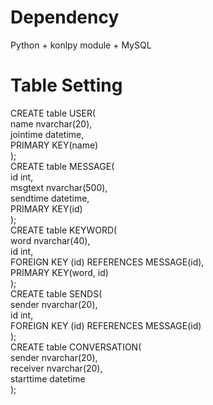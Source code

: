 # Dependency
Python + konlpy module + MySQL

# Table Setting
CREATE table USER(  
	name nvarchar(20),  
	jointime datetime,  
	PRIMARY KEY(name)  
);  
CREATE table MESSAGE(  
	id int,  
	msgtext nvarchar(500),  
	sendtime datetime,  
	PRIMARY KEY(id)  
);  
CREATE table KEYWORD(  
	word nvarchar(40),  
	id int,  
	FOREIGN KEY (id) REFERENCES MESSAGE(id),  
	PRIMARY KEY(word, id)  
);  
CREATE table SENDS(  
	sender nvarchar(20),  
	id int,  
	FOREIGN KEY (id) REFERENCES MESSAGE(id)  
);  
CREATE table CONVERSATION(  
	sender nvarchar(20),  
	receiver nvarchar(20),  
	starttime datetime  
);
